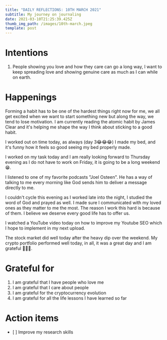 ```yaml
---
title: "DAILY REFLECTIONS: 10TH MARCH 2021"
subtitle: My journey on journaling
date: 2021-03-10T21:25:39.425Z
thumb_img_path: /images/10th-march.jpeg
template: post
---
```



# Intentions

1. People showing you love and how they care can go a long way, I want to keep spreading love and showing genuine care as much as I can while on earth.

# Happenings

Forming a habit has to be one of the hardest things right now for me, we all get excited when we want to start something new but along the way, we tend to lose motivation. I am currently reading the atomic habit by James Clear and it's helping me shape the way I think about sticking to a good habit.

I worked out on time today, as always (day 3😂😂😂) I made my bed, and it's funny how it feels so good seeing my bed properly made.

I worked on my task today and I am really looking forward to Thursday evening as I do not have to work on Friday, it is going to be a long weekend 😁.

I listened to one of my favorite podcasts "Joel Osteen". He has a way of talking to me every morning like God sends him to deliver a message directly to me.

I couldn't cycle this evening as I worked late into the night, I studied the word of God and prayed as well. I made sure I communicated with my loved ones as they matter to me the most. The reason I work this hard is because of them. I believe we deserve every good life has to offer us.

I watched a YouTube video today on how to improve my Youtube SEO which I hope to implement in my next upload.

The stock market did well today after the heavy dip over the weekend. My crypto portfolio performed well today, in all, it was a great day and I am grateful 🌼🌼🌼.

# Grateful for

1. I am grateful that I have people who love me
2. I am grateful that I care about people
3. I am grateful for the cryptocurrency evolution
4. I am grateful for all the life lessons I have learned so far

# Action items

* \[ ] Improve my research skills